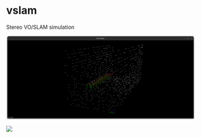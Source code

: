 # vslam
Stereo VO/SLAM simulation 

![Stereo VO Simulation](assets/vo_sim.png)

![](assets/vio_sim.gif)
